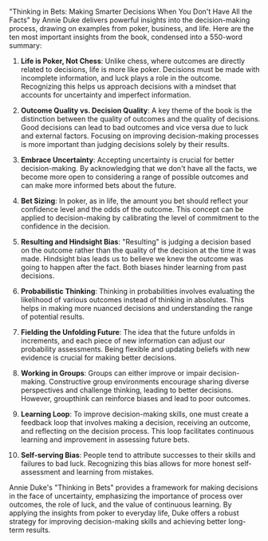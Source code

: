 "Thinking in Bets: Making Smarter Decisions When You Don't Have All the Facts" by Annie Duke delivers powerful insights into the decision-making process, drawing on examples from poker, business, and life. Here are the ten most important insights from the book, condensed into a 550-word summary:

1. **Life is Poker, Not Chess**: Unlike chess, where outcomes are directly related to decisions, life is more like poker. Decisions must be made with incomplete information, and luck plays a role in the outcome. Recognizing this helps us approach decisions with a mindset that accounts for uncertainty and imperfect information.

2. **Outcome Quality vs. Decision Quality**: A key theme of the book is the distinction between the quality of outcomes and the quality of decisions. Good decisions can lead to bad outcomes and vice versa due to luck and external factors. Focusing on improving decision-making processes is more important than judging decisions solely by their results.

3. **Embrace Uncertainty**: Accepting uncertainty is crucial for better decision-making. By acknowledging that we don't have all the facts, we become more open to considering a range of possible outcomes and can make more informed bets about the future.

4. **Bet Sizing**: In poker, as in life, the amount you bet should reflect your confidence level and the odds of the outcome. This concept can be applied to decision-making by calibrating the level of commitment to the confidence in the decision.

5. **Resulting and Hindsight Bias**: "Resulting" is judging a decision based on the outcome rather than the quality of the decision at the time it was made. Hindsight bias leads us to believe we knew the outcome was going to happen after the fact. Both biases hinder learning from past decisions.

6. **Probabilistic Thinking**: Thinking in probabilities involves evaluating the likelihood of various outcomes instead of thinking in absolutes. This helps in making more nuanced decisions and understanding the range of potential results.

7. **Fielding the Unfolding Future**: The idea that the future unfolds in increments, and each piece of new information can adjust our probability assessments. Being flexible and updating beliefs with new evidence is crucial for making better decisions.

8. **Working in Groups**: Groups can either improve or impair decision-making. Constructive group environments encourage sharing diverse perspectives and challenge thinking, leading to better decisions. However, groupthink can reinforce biases and lead to poor outcomes.

9. **Learning Loop**: To improve decision-making skills, one must create a feedback loop that involves making a decision, receiving an outcome, and reflecting on the decision process. This loop facilitates continuous learning and improvement in assessing future bets.

10. **Self-serving Bias**: People tend to attribute successes to their skills and failures to bad luck. Recognizing this bias allows for more honest self-assessment and learning from mistakes.

Annie Duke's "Thinking in Bets" provides a framework for making decisions in the face of uncertainty, emphasizing the importance of process over outcomes, the role of luck, and the value of continuous learning. By applying the insights from poker to everyday life, Duke offers a robust strategy for improving decision-making skills and achieving better long-term results.